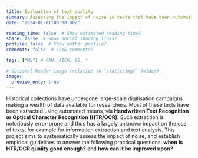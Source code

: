 ```yaml
---
title: Evaluation of text quality
summary: Assessing the impact of noise in texts that have been automatically extracted from historical documents.
date: "2024-01-01T00:00:00Z"

reading_time: false  # Show estimated reading time?
share: false  # Show social sharing links?
profile: false  # Show author profile?
comments: false  # Show comments?

tags: ["ML"] # CAH, AICH, SS, *

# Optional header image (relative to `static/img/` folder).
image:
  preview_only: true
---
```


Historical collections have undergone large-scale digitisation campaigns making a wealth of data available for researchers. Most of these texts have been extracted using automated means, via **Handwritten Text Recognition or Optical Character Recognition (HTR/OCR)**. Such extraction is notoriously error-prone and thus has a largely unknown impact on the use of texts, for example for information extraction and text analysis. This project aims to systematically assess the impact of noise, and establish empirical guidelines to answer the following practical questions: **when is HTR/OCR quality good enough?** and **how can it be improved upon?** 